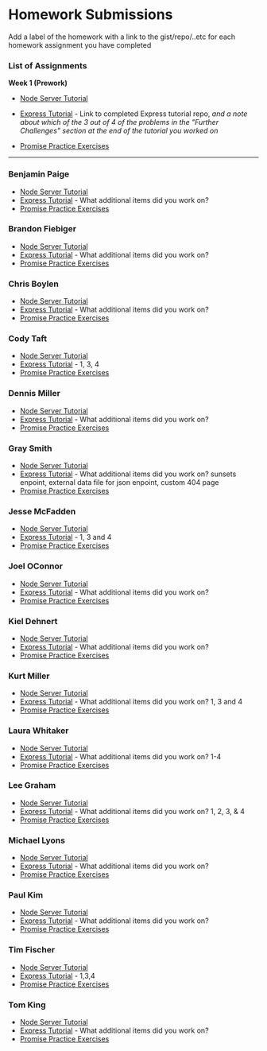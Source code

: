 # Homework Submissions

Add a label of the homework with a link to the gist/repo/..etc for each homework assignment you have completed

### List of Assignments

**Week 1 (Prework)**

* [Node Server Tutorial](http://frontend.turing.io/lessons/module-4/node-prework.html)

* [Express Tutorial](https://medium.com/@jaeger.rob/introduction-to-nodes-express-js-db5617047150) - Link to completed Express tutorial repo, *and a note about which of the 3 out of 4 of the problems in the "Further Challenges" section at the end of the tutorial you worked on*

* [Promise Practice Exercises](https://gist.github.com/robbiejaeger/dc8f55c1f9462741090862f736b82cab)

---

### Benjamin Paige

* [Node Server Tutorial]()
* [Express Tutorial]() - What additional items did you work on?
* [Promise Practice Exercises]()

### Brandon Fiebiger

* [Node Server Tutorial]()
* [Express Tutorial]() - What additional items did you work on?
* [Promise Practice Exercises]()

### Chris Boylen

* [Node Server Tutorial]()
* [Express Tutorial]() - What additional items did you work on?
* [Promise Practice Exercises]()

### Cody Taft

* [Node Server Tutorial](https://github.com/codytaft/node-lesson)
* [Express Tutorial](https://github.com/codytaft/express-lesson) - 1, 3, 4
* [Promise Practice Exercises](https://repl.it/@codytaft/EnormousUncomfortableWatch)

### Dennis Miller

* [Node Server Tutorial]()
* [Express Tutorial]() - What additional items did you work on?
* [Promise Practice Exercises]()

### Gray Smith 

* [Node Server Tutorial](https://github.com/GraySmith00/node-messages-intro)
* [Express Tutorial](https://github.com/GraySmith00/express-intro) - What additional items did you work on? sunsets enpoint, external data file for json enpoint, custom 404 page
* [Promise Practice Exercises](https://github.com/GraySmith00/promises-prework)

### Jesse McFadden

* [Node Server Tutorial](https://github.com/JesseMcBrennan/node-prework)
* [Express Tutorial](https://github.com/JesseMcBrennan/express-prework) - 1, 3 and 4
* [Promise Practice Exercises](https://github.com/JesseMcBrennan/promises-prework)

### Joel OConnor

* [Node Server Tutorial]()
* [Express Tutorial]() - What additional items did you work on?
* [Promise Practice Exercises]()

### Kiel Dehnert

* [Node Server Tutorial]()
* [Express Tutorial]() - What additional items did you work on?
* [Promise Practice Exercises]()

### Kurt Miller

* [Node Server Tutorial](https://github.com/kmiller9393/messages)
* [Express Tutorial](https://github.com/kmiller9393/express-intro) - What additional items did you work on? 1, 3 and 4
* [Promise Practice Exercises](https://github.com/kmiller9393/promises)

### Laura Whitaker

* [Node Server Tutorial](https://github.com/laurakwhit/intro-node.js-server)
* [Express Tutorial](https://github.com/laurakwhit/intro-node.js-express) - What additional items did you work on? 1-4
* [Promise Practice Exercises](https://repl.it/@laurakwhit/PromisesPractice)

### Lee Graham

* [Node Server Tutorial](https://github.com/TwirlingGoddess/messages/tree/master)
* [Express Tutorial](https://github.com/TwirlingGoddess/express-server) - What additional items did you work on? 1, 2, 3, & 4
* [Promise Practice Exercises](https://github.com/TwirlingGoddess/promises/tree/master)

### Michael Lyons

* [Node Server Tutorial]()
* [Express Tutorial]() - What additional items did you work on?
* [Promise Practice Exercises]()

### Paul Kim

* [Node Server Tutorial]()
* [Express Tutorial]() - What additional items did you work on?
* [Promise Practice Exercises]()

### Tim Fischer

* [Node Server Tutorial](https://github.com/TFisch/Node.js_Prework)
* [Express Tutorial](https://github.com/TFisch/express_tutorial) - 1,3,4
* [Promise Practice Exercises](https://github.com/TFisch/promises_practice)

### Tom King

* [Node Server Tutorial]()
* [Express Tutorial]() - What additional items did you work on?
* [Promise Practice Exercises]()
